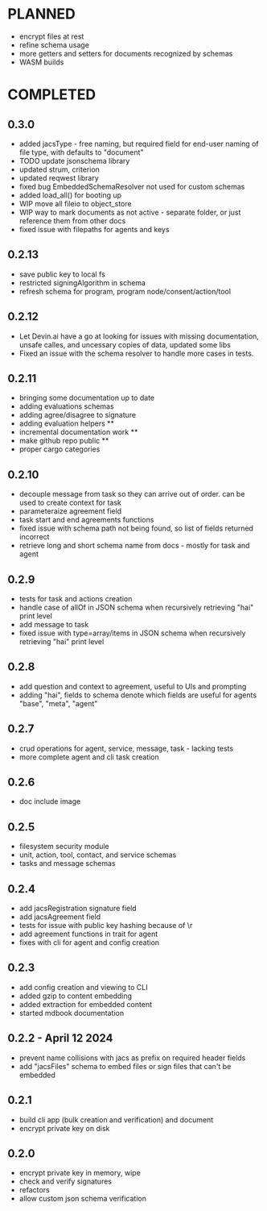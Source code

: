 # PLANNED
- encrypt files at rest
- refine schema usage
- more getters and setters for documents recognized by schemas
- WASM builds

# COMPLETED

## 0.3.0
- added jacsType - free naming, but required field for end-user naming of file type, with defaults to "document"
- TODO update jsonschema library
- updated strum, criterion
- updated reqwest library
- fixed bug EmbeddedSchemaResolver not used for custom schemas
- added load_all() for booting up  
- WIP move all fileio to object_store 
- WIP way to mark documents as not active - separate folder, or just reference them from other docs
- fixed issue with filepaths for agents and keys

## 0.2.13
- save public key to local fs
- restricted signingAlgorithm in schema
- refresh schema for program, program node/consent/action/tool

## 0.2.12

- Let Devin.ai have a go at looking for issues with missing documentation, unsafe calles, and uncessary copies of data, updated some libs
- Fixed an issue with the schema resolver to handle more cases in tests.


## 0.2.11

- bringing some documentation up to date
- adding evaluations schemas
- adding agree/disagree to signature
- adding evaluation helpers **
- incremental documentation work **
- make github repo public **
- proper cargo categories

## 0.2.10

- decouple message from task so they can arrive out of order. can be used to create context for task
- parameteraize agreement field
- task start and end agreements functions
- fixed issue with schema path not being found, so list of fields returned incorrect
- retrieve long and short schema name from docs - mostly for task and agent


## 0.2.9

- tests for task and actions creation
- handle case of allOf in JSON schema when recursively retrieving "hai" print level
- add message to task
- fixed issue with type=array/items in JSON schema when recursively retrieving "hai" print level


## 0.2.8

 - add question and context to agreement, useful to UIs and prompting
 - adding "hai", fields to schema denote which fields are useful for agents "base", "meta", "agent"

## 0.2.7

 - crud operations for agent, service, message, task - lacking tests
 - more complete agent and cli task creation

## 0.2.6
 - doc include image


## 0.2.5
 - filesystem security module
 - unit, action, tool, contact, and service schemas
 - tasks and message schemas

## 0.2.4

- add jacsRegistration signature field
- add jacsAgreement field
- tests for issue with public key hashing because of \r
- add agreement functions in trait for agent
- fixes with cli for agent and config creation


## 0.2.3

 - add config creation and viewing to CLI
 - added gzip to content embedding
 - added extraction for embedded content
 - started mdbook documentation


## 0.2.2 - April 12 2024

 - prevent name collisions with jacs as prefix on required header fields
 - add "jacsFiles" schema to embed files or sign files that can't be embedded



## 0.2.1

 - build cli app (bulk creation and verification) and document
 - encrypt private key on disk

## 0.2.0

 - encrypt private key in memory, wipe
 - check and verify signatures
 - refactors
 - allow custom json schema verification